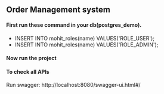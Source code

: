 ## Order Management system

#### First run these command in your db(postgres_demo).
- INSERT INTO mohit_roles(name) VALUES('ROLE_USER');
- INSERT INTO mohit_roles(name) VALUES('ROLE_ADMIN');

#### Now run the project 

#### To check all APIs
Run swagger: http://localhost:8080/swagger-ui.html#/
